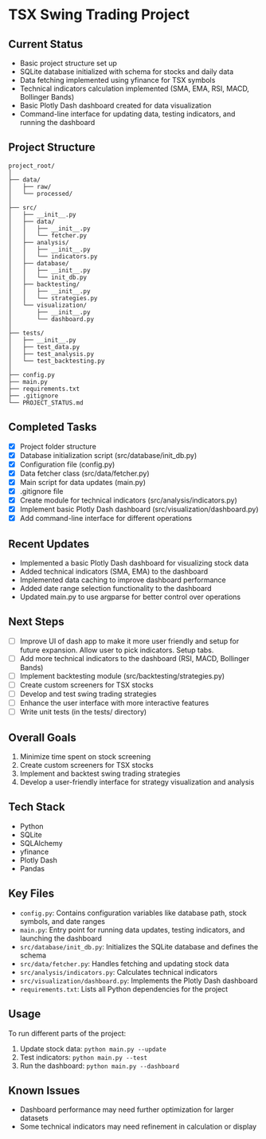 # TSX Swing Trading Project

## Current Status
- Basic project structure set up
- SQLite database initialized with schema for stocks and daily data
- Data fetching implemented using yfinance for TSX symbols
- Technical indicators calculation implemented (SMA, EMA, RSI, MACD, Bollinger Bands)
- Basic Plotly Dash dashboard created for data visualization
- Command-line interface for updating data, testing indicators, and running the dashboard

## Project Structure
```
project_root/
│
├── data/
│   ├── raw/
│   └── processed/
│
├── src/
│   ├── __init__.py
│   ├── data/
│   │   ├── __init__.py
│   │   └── fetcher.py
│   ├── analysis/
│   │   ├── __init__.py
│   │   └── indicators.py
│   ├── database/
│   │   ├── __init__.py
│   │   └── init_db.py
│   ├── backtesting/
│   │   ├── __init__.py
│   │   └── strategies.py
│   └── visualization/
│       ├── __init__.py
│       └── dashboard.py
│
├── tests/
│   ├── __init__.py
│   ├── test_data.py
│   ├── test_analysis.py
│   └── test_backtesting.py
│
├── config.py
├── main.py
├── requirements.txt
├── .gitignore
└── PROJECT_STATUS.md
```

## Completed Tasks
- [x] Project folder structure
- [x] Database initialization script (src/database/init_db.py)
- [x] Configuration file (config.py)
- [x] Data fetcher class (src/data/fetcher.py)
- [x] Main script for data updates (main.py)
- [x] .gitignore file
- [x] Create module for technical indicators (src/analysis/indicators.py)
- [x] Implement basic Plotly Dash dashboard (src/visualization/dashboard.py)
- [x] Add command-line interface for different operations

## Recent Updates
- Implemented a basic Plotly Dash dashboard for visualizing stock data
- Added technical indicators (SMA, EMA) to the dashboard
- Implemented data caching to improve dashboard performance
- Added date range selection functionality to the dashboard
- Updated main.py to use argparse for better control over operations

## Next Steps
- [ ] Improve UI of dash app to make it more user friendly and setup for future expansion. Allow user to pick indicators. Setup tabs.
- [ ] Add more technical indicators to the dashboard (RSI, MACD, Bollinger Bands)
- [ ] Implement backtesting module (src/backtesting/strategies.py)
- [ ] Create custom screeners for TSX stocks
- [ ] Develop and test swing trading strategies
- [ ] Enhance the user interface with more interactive features
- [ ] Write unit tests (in the tests/ directory)

## Overall Goals
1. Minimize time spent on stock screening
2. Create custom screeners for TSX stocks
3. Implement and backtest swing trading strategies
4. Develop a user-friendly interface for strategy visualization and analysis

## Tech Stack
- Python
- SQLite
- SQLAlchemy
- yfinance
- Plotly Dash
- Pandas

## Key Files
- `config.py`: Contains configuration variables like database path, stock symbols, and date ranges
- `main.py`: Entry point for running data updates, testing indicators, and launching the dashboard
- `src/database/init_db.py`: Initializes the SQLite database and defines the schema
- `src/data/fetcher.py`: Handles fetching and updating stock data
- `src/analysis/indicators.py`: Calculates technical indicators
- `src/visualization/dashboard.py`: Implements the Plotly Dash dashboard
- `requirements.txt`: Lists all Python dependencies for the project

## Usage
To run different parts of the project:
1. Update stock data: `python main.py --update`
2. Test indicators: `python main.py --test`
3. Run the dashboard: `python main.py --dashboard`

## Known Issues
- Dashboard performance may need further optimization for larger datasets
- Some technical indicators may need refinement in calculation or display
